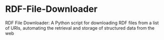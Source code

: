 # RDF-File-Downloader
RDF File Downloader: A Python script for downloading RDF files from a list of URIs, automating the retrieval and storage of structured data from the web
